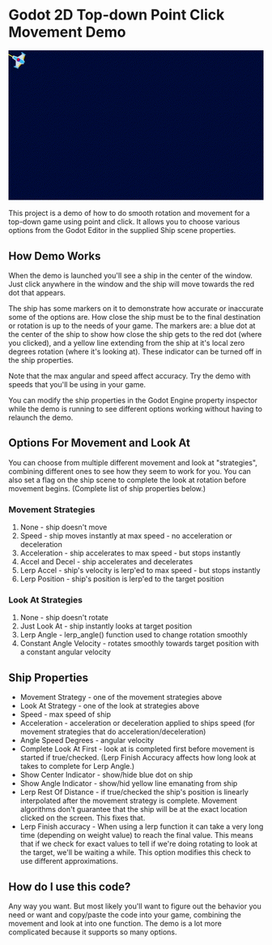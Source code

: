 # Godot 2D Top-down Point Click Movement Demo
<p align="center"><img src="readme_images/topdown_point_click_movement.gif"></p>

This project is a demo of how to do smooth rotation and movement for a top-down game using point and click. It allows you to choose various options from the Godot Editor in the supplied Ship scene properties.

## How Demo Works

When the demo is launched you'll see a ship in the center of the window. Just click anywhere in the window and the ship will move towards the red dot that appears.

The ship has some markers on it to demonstrate how accurate or inaccurate some of the options are. How close the ship must be to the final destination or rotation is up to the needs of your game. The markers are: a blue dot at the center of the ship to show how close the ship gets to the red dot (where you clicked), and a yellow line extending from the ship at it's local zero degrees rotation (where it's looking at). These indicator can be turned off in the ship properties.

Note that the max angular and speed affect accuracy. Try the demo with speeds that you'll be using in your game.

You can modify the ship properties in the Godot Engine property inspector while the demo is running to see different options working without having to relaunch the demo.

## Options For Movement and Look At
You can choose from multiple different movement and look at "strategies", combining different ones to see how they seem to work for you. You can also set a flag on the ship scene to complete the look at rotation before movement begins. (Complete list of ship properties below.)

### Movement Strategies

1. None - ship doesn't move
2. Speed - ship moves instantly at max speed - no acceleration or deceleration
3. Acceleration - ship accelerates to max speed - but stops instantly
4. Accel and Decel - ship accelerates and decelerates
5. Lerp Accel - ship's velocity is lerp'ed to max speed - but stops instantly
6. Lerp Position - ship's position is lerp'ed to the target position


### Look At Strategies

1. None - ship doesn't rotate
2. Just Look At - ship instantly looks at target position
3. Lerp Angle - lerp_angle() function used to change rotation smoothly
4. Constant Angle Velocity - rotates smoothly towards target position with a constant angular velocity

## Ship Properties

- Movement Strategy - one of the movement strategies above
- Look At Strategy - one of the look at strategies above
- Speed - max speed of ship
- Acceleration - acceleration or deceleration applied to ships speed (for movement strategies that do acceleration/deceleration)
- Angle Speed Degrees - angular velocity
- Complete Look At First - look at is completed first before movement is started if true/checked. (Lerp Finish Accuracy affects how long look at takes to complete for Lerp Angle.)
- Show Center Indicator - show/hide blue dot on ship
- Show Angle Indicator - show/hid yellow line emanating from ship
- Lerp Rest Of Distance - if true/checked the ship's position is linearly interpolated after the movement strategy is complete. Movement algorithms don't guarantee that the ship will be at the exact location clicked on the screen. This fixes that.
- Lerp Finish accuracy - When using a lerp function it can take a very long time (depending on weight value) to reach the final value. This means that if we check for exact values to tell if we're doing rotating to look at the target, we'll be waiting a while. This option modifies this check to use different approximations.


## How do I use this code?
Any way you want. But most likely you'll want to figure out the behavior you need or want and copy/paste the code into your game, combining the movement and look at into one function. The demo is a lot more complicated because it supports so many options.




